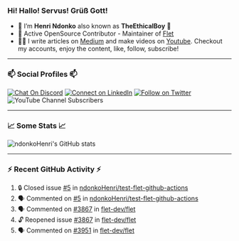 ### Hi! Hallo! Servus! Grüß Gott!

- 🙂  I’m **Henri Ndonko** also known as **TheEthicalBoy** 👾
- 🚀  Active OpenSource Contributor - Maintainer of [Flet](https://github.com/flet-dev/flet) 
- 👨‍🏫  I write articles on [Medium](https://ndonkohenri.medium.com/) and make videos on [Youtube](https://youtube.com/@ndonkoHenri). Checkout my accounts, enjoy the content, like, follow, subscribe!

---

### 📫 Social Profiles 📫

[![Chat On Discord](https://img.shields.io/badge/--discord?label=Username=the_ethical_boy&logo=Discord&style=social)](https://github.com/ndonkoHenri) 
[![Connect on LinkedIn](https://img.shields.io/badge/--linkedin?label=LinkedIn&logo=LinkedIn&style=social)](https://www.linkedin.com/in/ndonkohenri) 
[![Follow on Twitter](https://img.shields.io/badge/--twitter?label=Twitter&logo=Twitter&style=social)](https://twitter.com/ndonkoHenri)
![YouTube Channel Subscribers](https://img.shields.io/youtube/channel/subscribers/UC2j9sVx0O7M8CebjMtyCuNQ?style=social&label=Youtube&link=https%3A%2F%2Fyoutube.com%2F%40ndonkoHenri)

---

### 📈 Some Stats 📈

<!-- <a href="https://github.com/ndonkoHenri">
<img src="https://github.com/ndonkoHenri/github-stats/blob/master/generated/overview.svg#gh-dark-mode-only" />
<img src="https://github.com/ndonkoHenri/github-stats/blob/master/generated/languages.svg#gh-dark-mode-only" />
<img src="https://github.com/ndonkoHenri/github-stats/blob/master/generated/overview.svg#gh-light-mode-only" />
<img src="https://github.com/ndonkoHenri/github-stats/blob/master/generated/languages.svg#gh-light-mode-only" />
</a> -->

<!-- ![ndonkoHenri's GitHub stats](https://github-readme-stats.vercel.app/api?username=ndonkoHenri&show_icons=true) -->

![ndonkoHenri's GitHub stats](https://github-readme-stats.vercel.app/api?username=ndonkoHenri&theme=tokyonight&show_icons=true&title_color=fff&text_color=fff)

<!-- [![Top Langs](https://github-readme-stats.vercel.app/api/top-langs/?username=ndonkoHenri)](https://github.com/ndonkoHenri/github-readme-stats) -->

---

### :zap: Recent GitHub Activity :zap:

<!--START_SECTION:activity-->
1. 🔒 Closed issue [#5](https://github.com/ndonkoHenri/test-flet-github-actions/issues/5) in [ndonkoHenri/test-flet-github-actions](https://github.com/ndonkoHenri/test-flet-github-actions)
2. 🗣 Commented on [#5](https://github.com/ndonkoHenri/test-flet-github-actions/issues/5#issuecomment-2338806175) in [ndonkoHenri/test-flet-github-actions](https://github.com/ndonkoHenri/test-flet-github-actions)
3. 🗣 Commented on [#3867](https://github.com/flet-dev/flet/issues/3867#issuecomment-2336771968) in [flet-dev/flet](https://github.com/flet-dev/flet)
4. 🔓 Reopened issue [#3867](https://github.com/flet-dev/flet/issues/3867) in [flet-dev/flet](https://github.com/flet-dev/flet)
5. 🗣 Commented on [#3951](https://github.com/flet-dev/flet/issues/3951#issuecomment-2336503210) in [flet-dev/flet](https://github.com/flet-dev/flet)
<!--END_SECTION:activity-->
